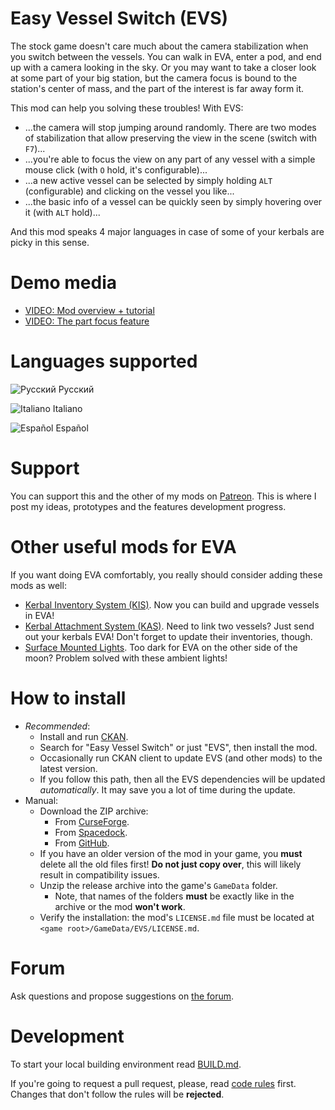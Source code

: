 # Easy Vessel Switch (EVS)

The stock game doesn't care much about the camera stabilization when you switch between the vessels. You can walk in EVA, enter a pod, and end up with a camera looking in the sky. Or you may want to take a closer look at some part of your big station, but the camera focus is
bound to the station's center of mass, and the part of the interest is far away form it.

This mod can help you solving these troubles! With EVS:

* ...the camera will stop jumping around randomly. There are two modes of stabilization that allow preserving the view in the scene (switch with `F7`)...
* ...you're able to focus the view on any part of any vessel with a simple mouse click (with `O` hold, it's configurable)...
* ...a new active vessel can be selected by simply holding `ALT` (configurable) and clicking on the vessel you like...
* ...the basic info of a vessel can be quickly seen by simply hovering over it (with `ALT` hold)...

And this mod speaks 4 major languages in case of some of your kerbals are picky in this sense.

# Demo media

* [VIDEO: Mod overview + tutorial](https://www.youtube.com/watch?v=AKOtPQSLfRY)
* [VIDEO: The part focus feature](https://www.youtube.com/watch?v=Lb1KB8hSrw8)

# Languages supported

![Русский](https://github.com/ihsoft/EasyVesselSwitch/raw/WikiContent/WikiImages/Russian-small-flag.png) Русский

![Italiano](https://github.com/ihsoft/EasyVesselSwitch/raw/WikiContent/WikiImages/Italian-small-flag.png) Italiano

![Español](https://github.com/ihsoft/EasyVesselSwitch/raw/WikiContent/WikiImages/Spanish-small-flag.png) Español

# Support

You can support this and the other of my mods on [Patreon](https://www.patreon.com/ihsoft). This is where I post my ideas, prototypes and the features development progress.

# Other useful mods for EVA

If you want doing EVA comfortably, you really should consider adding these mods as well:

* [Kerbal Inventory System (KIS)](https://forum.kerbalspaceprogram.com/index.php?/topic/149848-14-kerbal-inventory-system-kis-v114/). Now you can build and upgrade vessels in EVA!
* [Kerbal Attachment System (KAS)](https://github.com/ihsoft/KAS). Need to link two vessels? Just send out your kerbals EVA! Don't forget to update their inventories, though.
* [Surface Mounted Lights](https://github.com/ihsoft/SurfaceLights). Too dark for EVA on the other side of the moon? Problem solved with these ambient lights!

# How to install

* _Recommended_:
  * Install and run [CKAN](https://github.com/KSP-CKAN/CKAN/releases).
  * Search for "Easy Vessel Switch" or just "EVS", then install the mod.
  * Occasionally run CKAN client to update EVS (and other mods) to the latest version.
  * If you follow this path, then all the EVS dependencies will be updated _automatically_. It may save you a lot of time during the update.
* Manual:
  * Download the ZIP archive:
    * From [CurseForge](https://kerbal.curseforge.com/projects/easy-vessel-switch-evs/files).
    * From [Spacedock](https://spacedock.info/mod/1906/Easy%20Vessel%20Switch).
    * From [GitHub](https://github.com/ihsoft/EasyVesselSwitch/releases).
  * If you have an older version of the mod in your game, you __must__ delete all the old files first! __Do not just copy over__, this will likely result in compatibility issues.
  * Unzip the release archive into the game's `GameData` folder.
    * Note, that names of the folders __must__ be exactly like in the archive or the mod __won't work__.
  * Verify the installation: the mod's `LICENSE.md` file must be located at `<game root>/GameData/EVS/LICENSE.md`.

# Forum

Ask questions and propose suggestions on
[the forum](http://forum.kerbalspaceprogram.com/index.php?/topic/141180-12-easy-vessel-switch-evs-v120/).

# Development

To start your local building environment read [BUILD.md](https://github.com/ihsoft/EasyVesselSwitch/blob/master/BUILD.md).

If you're going to request a pull request, please, read [code rules](https://github.com/ihsoft/EasyVesselSwitch/blob/master/Source/README.md) first.
Changes that don't follow the rules will be **rejected**.
